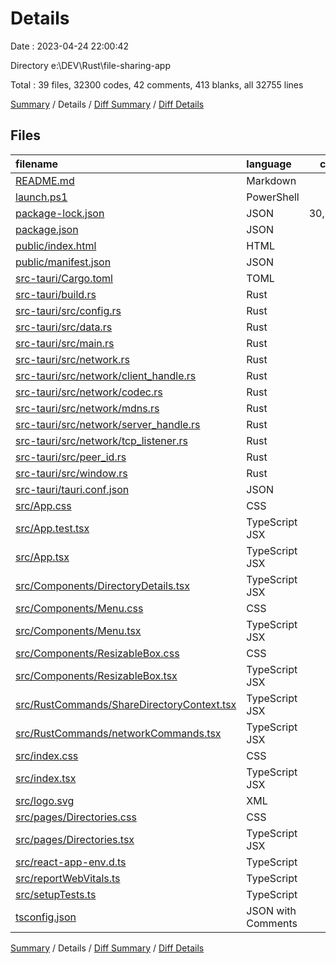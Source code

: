 # Details

Date : 2023-04-24 22:00:42

Directory e:\\DEV\\Rust\\file-sharing-app

Total : 39 files,  32300 codes, 42 comments, 413 blanks, all 32755 lines

[Summary](results.md) / Details / [Diff Summary](diff.md) / [Diff Details](diff-details.md)

## Files
| filename | language | code | comment | blank | total |
| :--- | :--- | ---: | ---: | ---: | ---: |
| [README.md](/README.md) | Markdown | 26 | 0 | 21 | 47 |
| [launch.ps1](/launch.ps1) | PowerShell | 2 | 0 | 0 | 2 |
| [package-lock.json](/package-lock.json) | JSON | 30,238 | 0 | 1 | 30,239 |
| [package.json](/package.json) | JSON | 57 | 0 | 1 | 58 |
| [public/index.html](/public/index.html) | HTML | 20 | 23 | 1 | 44 |
| [public/manifest.json](/public/manifest.json) | JSON | 25 | 0 | 1 | 26 |
| [src-tauri/Cargo.toml](/src-tauri/Cargo.toml) | TOML | 36 | 5 | 5 | 46 |
| [src-tauri/build.rs](/src-tauri/build.rs) | Rust | 3 | 0 | 1 | 4 |
| [src-tauri/src/config.rs](/src-tauri/src/config.rs) | Rust | 92 | 0 | 24 | 116 |
| [src-tauri/src/data.rs](/src-tauri/src/data.rs) | Rust | 42 | 0 | 9 | 51 |
| [src-tauri/src/main.rs](/src-tauri/src/main.rs) | Rust | 105 | 0 | 21 | 126 |
| [src-tauri/src/network.rs](/src-tauri/src/network.rs) | Rust | 46 | 5 | 11 | 62 |
| [src-tauri/src/network/client_handle.rs](/src-tauri/src/network/client_handle.rs) | Rust | 189 | 0 | 49 | 238 |
| [src-tauri/src/network/codec.rs](/src-tauri/src/network/codec.rs) | Rust | 81 | 1 | 28 | 110 |
| [src-tauri/src/network/mdns.rs](/src-tauri/src/network/mdns.rs) | Rust | 131 | 0 | 27 | 158 |
| [src-tauri/src/network/server_handle.rs](/src-tauri/src/network/server_handle.rs) | Rust | 254 | 0 | 54 | 308 |
| [src-tauri/src/network/tcp_listener.rs](/src-tauri/src/network/tcp_listener.rs) | Rust | 19 | 0 | 7 | 26 |
| [src-tauri/src/peer_id.rs](/src-tauri/src/peer_id.rs) | Rust | 44 | 0 | 12 | 56 |
| [src-tauri/src/window.rs](/src-tauri/src/window.rs) | Rust | 73 | 0 | 15 | 88 |
| [src-tauri/tauri.conf.json](/src-tauri/tauri.conf.json) | JSON | 99 | 0 | 0 | 99 |
| [src/App.css](/src/App.css) | CSS | 49 | 0 | 13 | 62 |
| [src/App.test.tsx](/src/App.test.tsx) | TypeScript JSX | 8 | 0 | 2 | 10 |
| [src/App.tsx](/src/App.tsx) | TypeScript JSX | 67 | 0 | 12 | 79 |
| [src/Components/DirectoryDetails.tsx](/src/Components/DirectoryDetails.tsx) | TypeScript JSX | 62 | 0 | 5 | 67 |
| [src/Components/Menu.css](/src/Components/Menu.css) | CSS | 15 | 0 | 2 | 17 |
| [src/Components/Menu.tsx](/src/Components/Menu.tsx) | TypeScript JSX | 56 | 0 | 6 | 62 |
| [src/Components/ResizableBox.css](/src/Components/ResizableBox.css) | CSS | 37 | 0 | 6 | 43 |
| [src/Components/ResizableBox.tsx](/src/Components/ResizableBox.tsx) | TypeScript JSX | 51 | 0 | 8 | 59 |
| [src/RustCommands/ShareDirectoryContext.tsx](/src/RustCommands/ShareDirectoryContext.tsx) | TypeScript JSX | 85 | 0 | 21 | 106 |
| [src/RustCommands/networkCommands.tsx](/src/RustCommands/networkCommands.tsx) | TypeScript JSX | 18 | 0 | 7 | 25 |
| [src/index.css](/src/index.css) | CSS | 30 | 0 | 6 | 36 |
| [src/index.tsx](/src/index.tsx) | TypeScript JSX | 33 | 3 | 7 | 43 |
| [src/logo.svg](/src/logo.svg) | XML | 1 | 0 | 0 | 1 |
| [src/pages/Directories.css](/src/pages/Directories.css) | CSS | 46 | 0 | 10 | 56 |
| [src/pages/Directories.tsx](/src/pages/Directories.tsx) | TypeScript JSX | 120 | 0 | 14 | 134 |
| [src/react-app-env.d.ts](/src/react-app-env.d.ts) | TypeScript | 0 | 1 | 1 | 2 |
| [src/reportWebVitals.ts](/src/reportWebVitals.ts) | TypeScript | 13 | 0 | 3 | 16 |
| [src/setupTests.ts](/src/setupTests.ts) | TypeScript | 1 | 4 | 1 | 6 |
| [tsconfig.json](/tsconfig.json) | JSON with Comments | 26 | 0 | 1 | 27 |

[Summary](results.md) / Details / [Diff Summary](diff.md) / [Diff Details](diff-details.md)